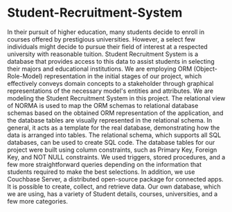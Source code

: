 # Student-Recruitment-System

In their pursuit of higher education, many students decide to enroll in courses offered by 
prestigious universities. However, a select few individuals might decide to pursue their field of 
interest at a respected university with reasonable tuition. Student Recruitment System is a database 
that provides access to this data to assist students in selecting their majors and educational 
institutions.
We are employing ORM (Object-Role-Model) representation in the initial stages of our 
project, which effectively conveys domain concepts to a stakeholder through graphical 
representations of the necessary model's entities and attributes. We are modeling the Student 
Recruitment System in this project. The relational view of NORMA is used to map the ORM 
schemas to relational database schemas based on the obtained ORM representation of the 
application, and the database tables are visually represented in the relational schema. In general, it 
acts as a template for the real database, demonstrating how the data is arranged into tables.
The relational schema, which supports all SQL databases, can be used to create SQL code. 
The database tables for our project were built using column constraints, such as Primary Key, 
Foreign Key, and NOT NULL constraints. We used triggers, stored procedures, and a few more 
straightforward queries depending on the information that students required to make the best 
selections. In addition, we use Couchbase Server, a distributed open-source package for connected 
apps. It is possible to create, collect, and retrieve data. Our own database, which we are using, has 
a variety of Student details, courses, universities, and a few more categories.
